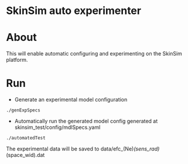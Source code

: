 # SkinSim auto experimenter

# About
This will enable automatic configuring and experimenting on the SkinSim platform.

# Run
- Generate an experimental model configuration
```
./genExpSpecs
```
- Automatically run the generated model config generated at skinsim_test/config/mdlSpecs.yaml
```
./automatedTest
```

The experimental data will be saved to data/efc_(Ne)_(sens_rad)_(space_wid).dat

